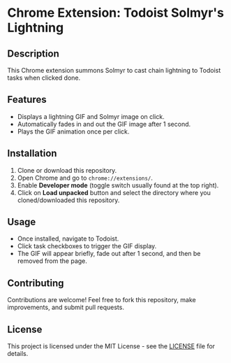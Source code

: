 # Chrome Extension: Todoist Solmyr's Lightning

## Description
This Chrome extension summons Solmyr to cast chain lightning to Todoist tasks when clicked done.

## Features
- Displays a lightning GIF and Solmyr image on click.
- Automatically fades in and out the GIF image after 1 second.
- Plays the GIF animation once per click.

## Installation
1. Clone or download this repository.
2. Open Chrome and go to `chrome://extensions/`.
3. Enable **Developer mode** (toggle switch usually found at the top right).
4. Click on **Load unpacked** button and select the directory where you cloned/downloaded this repository.

## Usage
- Once installed, navigate to Todoist.
- Click task checkboxes to trigger the GIF display.
- The GIF will appear briefly, fade out after 1 second, and then be removed from the page.

## Contributing
Contributions are welcome! Feel free to fork this repository, make improvements, and submit pull requests.

## License
This project is licensed under the MIT License - see the [LICENSE](LICENSE) file for details.
